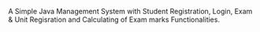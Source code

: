 A Simple Java Management System with Student Registration, Login, Exam & Unit Regisration and Calculating of Exam marks Functionalities.
